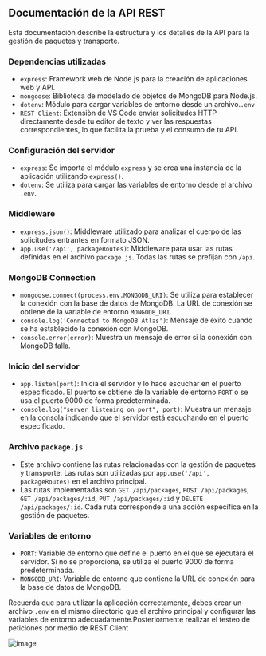 ## Documentación de la API REST

Esta documentación describe la estructura y los detalles de la API para la gestión de paquetes y transporte.

### Dependencias utilizadas

- `express`: Framework web de Node.js para la creación de aplicaciones web y API.
- `mongoose`: Biblioteca de modelado de objetos de MongoDB para Node.js.
- `dotenv`: Módulo para cargar variables de entorno desde un archivo.`.env`
- `REST Client`: Extensiòn de VS Code enviar solicitudes HTTP directamente desde tu editor de texto y ver las respuestas correspondientes, lo que facilita la prueba y el consumo de tu API.

### Configuración del servidor

- `express`: Se importa el módulo `express` y se crea una instancia de la aplicación utilizando `express()`.
- `dotenv`: Se utiliza para cargar las variables de entorno desde el archivo `.env`.

### Middleware

- `express.json()`: Middleware utilizado para analizar el cuerpo de las solicitudes entrantes en formato JSON.
- `app.use('/api', packageRoutes)`: Middleware para usar las rutas definidas en el archivo `package.js`. Todas las rutas se prefijan con `/api`.

### MongoDB Connection

- `mongoose.connect(process.env.MONGODB_URI)`: Se utiliza para establecer la conexión con la base de datos de MongoDB. La URL de conexión se obtiene de la variable de entorno `MONGODB_URI`.
- `console.log('Connected to MongoDB Atlas')`: Mensaje de éxito cuando se ha establecido la conexión con MongoDB.
- `console.error(error)`: Muestra un mensaje de error si la conexión con MongoDB falla.

### Inicio del servidor

- `app.listen(port)`: Inicia el servidor y lo hace escuchar en el puerto especificado. El puerto se obtiene de la variable de entorno `PORT` o se usa el puerto 9000 de forma predeterminada.
- `console.log("server listening on port", port)`: Muestra un mensaje en la consola indicando que el servidor está escuchando en el puerto especificado.

### Archivo `package.js`

- Este archivo contiene las rutas relacionadas con la gestión de paquetes y transporte. Las rutas son utilizadas por `app.use('/api', packageRoutes)` en el archivo principal.
- Las rutas implementadas son `GET /api/packages`, `POST /api/packages`, `GET /api/packages/:id`, `PUT /api/packages/:id` y `DELETE /api/packages/:id`. Cada ruta corresponde a una acción específica en la gestión de paquetes.

### Variables de entorno

- `PORT`: Variable de entorno que define el puerto en el que se ejecutará el servidor. Si no se proporciona, se utiliza el puerto 9000 de forma predeterminada.
- `MONGODB_URI`: Variable de entorno que contiene la URL de conexión para la base de datos de MongoDB.

Recuerda que para utilizar la aplicación correctamente, debes crear un archivo `.env` en el mismo directorio que el archivo principal y configurar las variables de entorno adecuadamente.Posteriormente realizar el testeo de peticiones por medio de REST Client

![image](https://github.com/isMikeDEV/RetoPractico-BackendWebDeveloper/assets/76235094/58c0afaf-24a9-423c-8064-bfd3a644c180)

